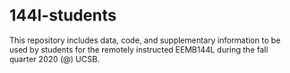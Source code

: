 # 144l-students

This repository includes data, code, and supplementary information to be used by students for the remotely instructed EEMB144L during the fall quarter 2020 (@) UCSB. 